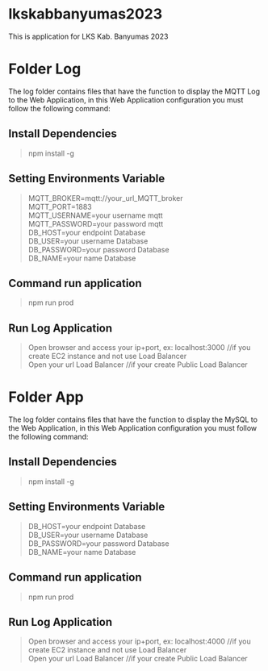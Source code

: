 # lkskabbanyumas2023
This is application for LKS Kab. Banyumas 2023
# Folder Log
The log folder contains files that have the function to display the MQTT Log to the Web Application, in this Web Application configuration you must follow the following command:
## Install Dependencies
>npm install -g

## Setting Environments Variable
>MQTT_BROKER=mqtt://your_url_MQTT_broker<br/>
>MQTT_PORT=1883<br/>
>MQTT_USERNAME=your username mqtt<br/>
>MQTT_PASSWORD=your password mqtt<br/>
>DB_HOST=your endpoint Database<br/>
>DB_USER=your username Database<br/>
>DB_PASSWORD=your password Database<br/>
>DB_NAME=your name Database<br/>

## Command run application
>npm run prod

## Run Log Application
> Open browser and access your ip+port, ex: localhost:3000 //if you create EC2 instance and not use Load Balancer<br/>
> Open your url Load Balancer //if your create Public Load Balancer<br/>

# Folder App
The log folder contains files that have the function to display the MySQL  to the Web Application, in this Web Application configuration you must follow the following command:
## Install Dependencies
>npm install -g

## Setting Environments Variable
>DB_HOST=your endpoint Database<br/>
>DB_USER=your username Database<br/>
>DB_PASSWORD=your password Database<br/>
>DB_NAME=your name Database<br/>

## Command run application
>npm run prod

## Run Log Application
> Open browser and access your ip+port, ex: localhost:4000 //if you create EC2 instance and not use Load Balancer<br/>
> Open your url Load Balancer //if your create Public Load Balancer<br/>

